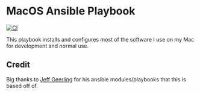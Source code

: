 # MacOS Ansible Playbook

[![CI][badge-gh-actions]][link-gh-actions]

This playbook installs and configures most of the software I use on my Mac for development and normal use.

## Credit

Big thanks to [Jeff Geerling](https://www.jeffgeerling.com/) for his ansible modules/playbooks that this is based off of.

[badge-gh-actions]: https://github.com/kpatdev/ansible-mac/actions/workflows/ci.yml/badge.svg
[link-gh-actions]: https://github.com/kpatdev/ansible-mac/actions/workflows/ci.yml

